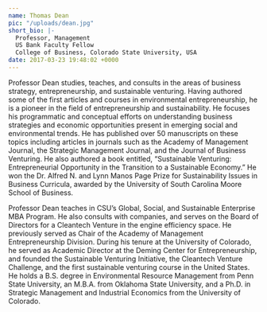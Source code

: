 ```yaml
---
name: Thomas Dean
pic: "/uploads/dean.jpg"
short_bio: |-
  Professor, Management
  US Bank Faculty Fellow
  College of Business, Colorado State University, USA
date: 2017-03-23 19:48:02 +0000
---
```

Professor Dean studies, teaches, and consults in the areas of business strategy, entrepreneurship, and sustainable venturing.   Having authored some of the first articles and courses in environmental entrepreneurship, he is a pioneer in the field of entrepreneurship and sustainability.  He focuses his programmatic and conceptual efforts on understanding business strategies and economic opportunities present in emerging social and environmental trends.  He has published over 50 manuscripts on these topics including articles in journals such as the Academy of Management Journal, the Strategic Management Journal, and the Journal of Business Venturing.  He also authored a book entitled, “Sustainable Venturing: Entrepreneurial Opportunity in the Transition to a Sustainable Economy.”  He won the Dr. Alfred N. and Lynn Manos Page Prize for Sustainability Issues in Business Curricula, awarded by the University of South Carolina Moore School of Business.

Professor Dean teaches in CSU’s Global, Social, and Sustainable Enterprise MBA Program.  He also consults with companies, and serves on the Board of Directors for a Cleantech Venture in the engine efficiency space.  He previously served as Chair of the Academy of Management Entrepreneurship Division. During his tenure at the University of Colorado, he served as Academic Director at the Deming Center for Entrepreneurship, and founded the Sustainable Venturing Initiative, the Cleantech Venture Challenge, and the first sustainable venturing course in the United States. He holds a B.S. degree in Environmental Resource Management from Penn State University, an M.B.A. from Oklahoma State University, and a Ph.D. in Strategic Management and Industrial Economics from the University of Colorado.
